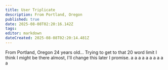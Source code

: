 ```yaml
---
title: User Triplicate
description: From Portland, Oregon
published: true
date: 2025-08-08T02:20:16.142Z
tags: 
editor: markdown
dateCreated: 2025-08-08T02:20:14.481Z
---
```


From Portland, Oregon
24 years old... Trying to get to that 20 word limit I think I might be there almost, I'll change this later I promise.
a a a a a a a a a a
